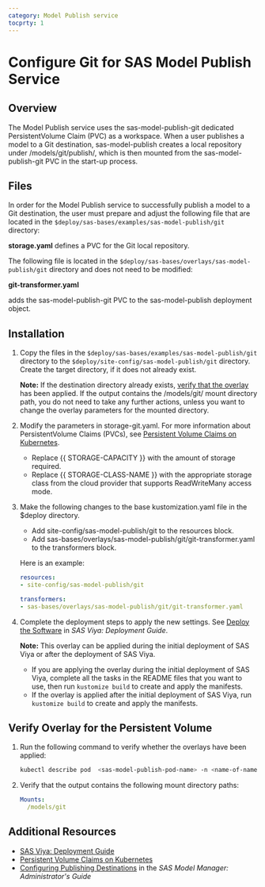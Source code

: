 ```yaml
---
category: Model Publish service
tocprty: 1
---
```


# Configure Git for SAS Model Publish Service

## Overview

The Model Publish service uses the sas-model-publish-git dedicated PersistentVolume Claim (PVC) as a workspace. 
When a user publishes a model to a Git destination, sas-model-publish creates a local repository under /models/git/publish/, which is then mounted from the sas-model-publish-git PVC in the start-up process.

## Files

In order for the Model Publish service to successfully publish a model to a Git destination, the user must prepare and adjust the following file that are located in the `$deploy/sas-bases/examples/sas-model-publish/git` directory:

**storage.yaml**
  defines a PVC for the Git local repository.

The following file is located in the `$deploy/sas-bases/overlays/sas-model-publish/git` directory and does not need to be modified:

**git-transformer.yaml**

  adds the sas-model-publish-git PVC to the sas-model-publish deployment object.

## Installation

1. Copy the files in the `$deploy/sas-bases/examples/sas-model-publish/git` directory to the `$deploy/site-config/sas-model-publish/git` directory. Create the target directory, if it does not already exist.

   **Note:** If the destination directory already exists, [verify that the overlay](#verify-overlay-for-the-persistent-volume) has been applied. 
   If the output contains the /models/git/ mount directory path, you do not need to take any further actions, unless you want to change the overlay parameters for the mounted directory.


2. Modify the parameters in storage-git.yaml. For more information about PersistentVolume Claims (PVCs), see [Persistent Volume Claims on Kubernetes](https://kubernetes.io/docs/concepts/storage/persistent-volumes/#persistentvolumeclaims).

   * Replace {{ STORAGE-CAPACITY }} with the amount of storage required.
   * Replace {{ STORAGE-CLASS-NAME }} with the appropriate storage class from the cloud provider that supports ReadWriteMany access mode.
   
3. Make the following changes to the base kustomization.yaml file in the $deploy directory.

   * Add site-config/sas-model-publish/git to the resources block.
   * Add sas-bases/overlays/sas-model-publish/git/git-transformer.yaml to the transformers block.
   
   Here is an example:
   
   ```yaml
   resources:
   - site-config/sas-model-publish/git
   
   transformers:
   - sas-bases/overlays/sas-model-publish/git/git-transformer.yaml
   ```
  
4. Complete the deployment steps to apply the new settings. See [Deploy the Software](http://documentation.sas.com/?cdcId=itopscdc&cdcVersion=default&docsetId=dplyml0phy0dkr&docsetTarget=p127f6y30iimr6n17x2xe9vlt54q.htm) in _SAS Viya: Deployment Guide_.

   **Note:** This overlay can be applied during the initial deployment of SAS Viya or after the deployment of SAS Viya.
   
   * If you are applying the overlay during the initial deployment of SAS Viya, complete all the tasks in the README files that you want to use, then run `kustomize build` to create and apply the manifests. 
   * If the overlay is applied after the initial deployment of SAS Viya, run `kustomize build` to create and apply the manifests.

## Verify Overlay for the Persistent Volume

1. Run the following command to verify whether the overlays have been applied:

   ```sh
   kubectl describe pod  <sas-model-publish-pod-name> -n <name-of-namespace>
   ```
   
2. Verify that the output contains the following mount directory paths:
    
   ```yaml
   Mounts:
     /models/git
   ```

## Additional Resources

* [SAS Viya: Deployment Guide](http://documentation.sas.com/?cdcId=itopscdc&cdcVersion=default&docsetId=dplyml0phy0dkr&docsetTarget=titlepage.htm)
* [Persistent Volume Claims on Kubernetes](https://kubernetes.io/docs/concepts/storage/persistent-volumes/#persistentvolumeclaims)
* [Configuring Publishing Destinations](http://documentation.sas.com/?cdcId=mdlmgrcdc&cdcVersion=default&docsetId=mdlmgrag&docsetTarget=n0x0rvwqs9lvpun16sfdqoff4tsk.htm) in the _SAS Model Manager: Administrator's Guide_
